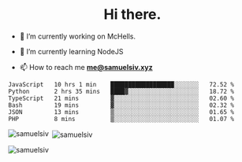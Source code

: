 <h1 align="center">Hi there.</h1>

- 🔭 I’m currently working on McHells.

- 🌱 I’m currently learning NodeJS

- 📫 How to reach me **me@samuelsiv.xyz**


<!--START_SECTION:waka-->

```text
JavaScript   10 hrs 1 min    ██████████████████░░░░░░░   72.52 %
Python       2 hrs 35 mins   ████▓░░░░░░░░░░░░░░░░░░░░   18.72 %
TypeScript   21 mins         ▓░░░░░░░░░░░░░░░░░░░░░░░░   02.60 %
Bash         19 mins         ▓░░░░░░░░░░░░░░░░░░░░░░░░   02.32 %
JSON         13 mins         ▒░░░░░░░░░░░░░░░░░░░░░░░░   01.65 %
PHP          8 mins          ▒░░░░░░░░░░░░░░░░░░░░░░░░   01.07 %
```

<!--END_SECTION:waka-->

<p><img align="left" src="https://github-readme-stats.vercel.app/api/top-langs?username=samuelsiv&show_icons=true&locale=en&layout=compact&theme=radical" alt="samuelsiv" /></p>

<p>&nbsp;<img align="center" src="https://github-readme-stats.vercel.app/api?username=samuelsiv&show_icons=true&locale=en&theme=radical" alt="samuelsiv" /></p>
<p align="left"> <img src="https://komarev.com/ghpvc/?username=samuelsiv&label=Profile%20views&color=0e75b6&style=flat" alt="samuelsiv" /> </p>

